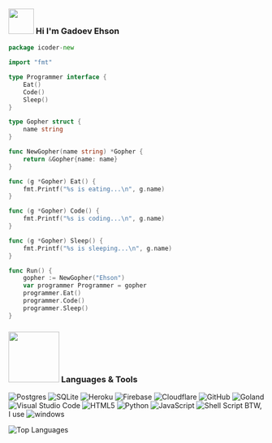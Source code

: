 ### <img src="https://media3.giphy.com/media/cdZAGXI45pQ6Q/200w.webp?cid=ecf05e47bl9p22lqiw84me0ugiodtaksl8csls7m2f8toawc&rid=200w.webp&ct=s" width="50">  Hi I'm Gadoev Ehson
```go
package icoder-new

import "fmt"

type Programmer interface {
	Eat()
	Code()
	Sleep()
}

type Gopher struct {
	name string
}

func NewGopher(name string) *Gopher {
	return &Gopher{name: name}
}

func (g *Gopher) Eat() {
	fmt.Printf("%s is eating...\n", g.name)
}

func (g *Gopher) Code() {
	fmt.Printf("%s is coding...\n", g.name)
}

func (g *Gopher) Sleep() {
	fmt.Printf("%s is sleeping...\n", g.name)
}

func Run() {
	gopher := NewGopher("Ehson")
	var programmer Programmer = gopher
	programmer.Eat()
	programmer.Code()
	programmer.Sleep()
}
```
### <img src="https://media1.giphy.com/media/aoydQ5HRJUAbm/200w.webp?cid=ecf05e47o0tp0ekam8nvvne2ishova5durnotvi6fz1vacq5&rid=200w.webp&ct=s" width="100"> Languages & Tools

![Postgres](https://img.shields.io/badge/postgres-%23316192.svg?style=for-the-badge&logo=postgresql&logoColor=white)  ![SQLite](https://img.shields.io/badge/sqlite-%2307405e.svg?style=for-the-badge&logo=sqlite&logoColor=white)
![Heroku](https://img.shields.io/badge/heroku-%23430098.svg?style=for-the-badge&logo=heroku&logoColor=white) ![Firebase](https://img.shields.io/badge/firebase-%23039BE5.svg?style=for-the-badge&logo=firebase) ![Cloudflare](https://img.shields.io/badge/Cloudflare-F38020?style=for-the-badge&logo=Cloudflare&logoColor=white) ![GitHub](https://img.shields.io/badge/github-%23121011.svg?style=for-the-badge&logo=github&logoColor=white) 
![Goland](https://img.shields.io/badge/Goland-143?style=for-the-badge&logo=goland&logoColor=black&color=black&labelColor=darkorchid) ![Visual Studio Code](https://img.shields.io/badge/Visual%20Studio%20Code-0078d7.svg?style=for-the-badge&logo=visual-studio-code&logoColor=white) 
![HTML5](https://img.shields.io/badge/html5-%23E34F26.svg?style=for-the-badge&logo=html5&logoColor=white) ![Python](https://img.shields.io/badge/python-3670A0?style=for-the-badge&logo=python&logoColor=ffdd54) ![JavaScript](https://img.shields.io/badge/javascript-%23323330.svg?style=for-the-badge&logo=javascript&logoColor=%23F7DF1E) ![Shell Script](https://img.shields.io/badge/shell_script-%23121011.svg?style=for-the-badge&logo=gnu-bash&logoColor=white)
BTW, I use ![windows](https://img.shields.io/badge/Windows-1793D1?logo=windows&logoColor=fff&style=for-the-badge)



![Top Languages](https://github-readme-stats.vercel.app/api/top-langs?username=icoder-new&hide=html&show_icons=true&locale=en&theme=tokyonight) 

